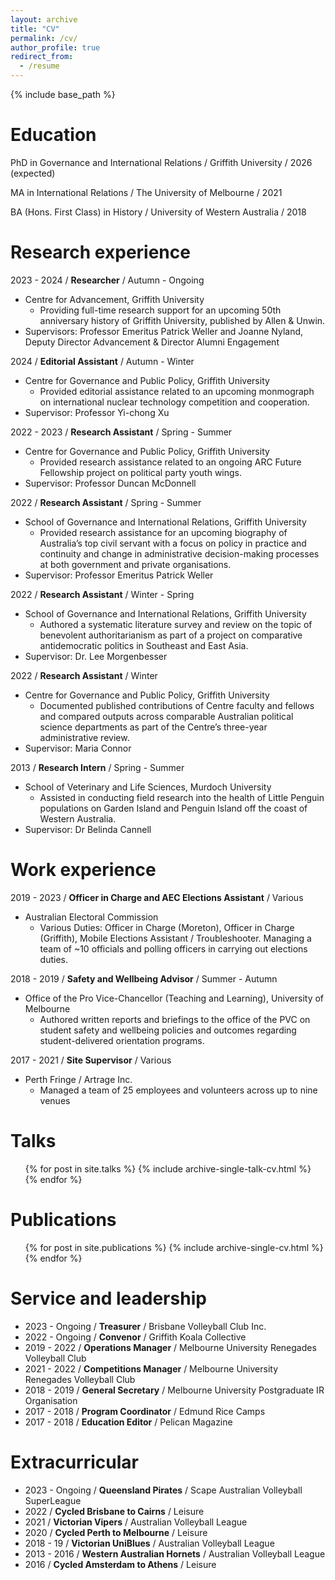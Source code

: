 ```yaml
---
layout: archive
title: "CV"
permalink: /cv/
author_profile: true
redirect_from:
  - /resume
---
```


{% include base_path %}

Education
======
PhD in Governance and International Relations / Griffith University / 2026 (expected)

MA in International Relations / The University of Melbourne / 2021

BA (Hons. First Class) in History / University of Western Australia / 2018  


Research experience
======
2023 - 2024 / **Researcher** / Autumn - Ongoing
  * Centre for Advancement, Griffith University
    * Providing full-time research support for an upcoming 50th anniversary history of Griffith University, published by Allen & Unwin. 
  * Supervisors: Professor Emeritus Patrick Weller and Joanne Nyland, Deputy Director Advancement & Director Alumni Engagement

2024 / **Editorial Assistant** / Autumn - Winter
  * Centre for Governance and Public Policy, Griffith University  
    * Provided editorial assistance related to an upcoming monmograph on international nuclear technology competition and cooperation.
 * Supervisor: Professor Yi-chong Xu

2022 - 2023 / **Research Assistant** / Spring - Summer
  * Centre for Governance and Public Policy, Griffith University  
    * Provided research assistance related to an ongoing ARC Future Fellowship project on political party youth wings.
 * Supervisor: Professor Duncan McDonnell 
 
2022 / **Research Assistant** / Spring - Summer   
  * School of Governance and International Relations, Griffith University  
    * Provided research assistance for an upcoming biography of Australia’s top civil servant with a focus on policy in practice and continuity and change in administrative decision-making processes at both government and private organisations.
 * Supervisor: Professor Emeritus Patrick Weller  
    
2022 / **Research Assistant** / Winter - Spring 
  * School of Governance and International Relations, Griffith University
    * Authored a systematic literature survey and review on the topic of benevolent authoritarianism as part of a project on comparative antidemocratic politics in Southeast and East Asia.
  * Supervisor: Dr. Lee Morgenbesser  
   
2022 / **Research Assistant** / Winter 
  * Centre for Governance and Public Policy, Griffith University
    * Documented published contributions of Centre faculty and fellows and compared outputs across comparable Australian political science departments as part of the Centre’s three-year administrative review.
  * Supervisor: Maria Connor  

2013 / **Research Intern** / Spring - Summer
  * School of Veterinary and Life Sciences, Murdoch University
    * Assisted in conducting field research into the health of Little Penguin populations on Garden Island and Penguin Island off the coast of Western Australia.
  * Supervisor: Dr Belinda Cannell 

Work experience
======
2019 - 2023 / **Officer in Charge and AEC Elections Assistant** / Various
 * Australian Electoral Commission
   *  Various Duties: Officer in Charge (Moreton), Officer in Charge (Griffith), Mobile Elections Assistant / Troubleshooter. Managing a team of ~10 officials and polling officers in carrying out elections duties.
 
 2018 - 2019 / **Safety and Wellbeing Advisor** / Summer - Autumn
 * Office of the Pro Vice-Chancellor (Teaching and Learning), University of Melbourne
   * Authored written reports and briefings to the office of the PVC on student safety and wellbeing policies and outcomes regarding student-delivered orientation programs.

 2017 - 2021 / **Site Supervisor** / Various
 * Perth Fringe / Artrage Inc.
    * Managed a team of 25 employees and volunteers across up to nine venues 

Talks
======
  <ul>{% for post in site.talks %}
    {% include archive-single-talk-cv.html %}
  {% endfor %}</ul>

Publications
======
  <ul>{% for post in site.publications %}
    {% include archive-single-cv.html %}
  {% endfor %}</ul>
   
Service and leadership
======
* 2023 - Ongoing / **Treasurer** / Brisbane Volleyball Club Inc.
* 2022 - Ongoing / **Convenor** / Griffith Koala Collective
* 2019 - 2022 / **Operations Manager** / Melbourne University Renegades Volleyball Club 
* 2021 - 2022 / **Competitions Manager** / Melbourne University Renegades Volleyball Club 
* 2018 - 2019 / **General Secretary** / Melbourne University Postgraduate IR Organisation 
* 2017 - 2018 / **Program Coordinator** / Edmund Rice Camps
* 2017 - 2018 / **Education Editor** / Pelican Magazine

Extracurricular
======
* 2023 - Ongoing / **Queensland Pirates** / Scape Australian Volleyball SuperLeague
* 2022 / **Cycled Brisbane to Cairns** / Leisure
* 2021 / **Victorian Vipers** / Australian Volleyball League
* 2020 / **Cycled Perth to Melbourne** / Leisure
* 2018 - 19 / **Victorian UniBlues** / Australian Volleyball League
* 2013 - 2016 / **Western Australian Hornets** / Australian Volleyball League
* 2016 / **Cycled Amsterdam to Athens** / Leisure
